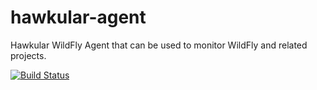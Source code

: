 # hawkular-agent
Hawkular WildFly Agent that can be used to monitor WildFly and related projects.

[![Build Status](https://api.travis-ci.org/hawkular/hawkular-agent.png)](https://travis-ci.org/hawkular/hawkular-agent)

